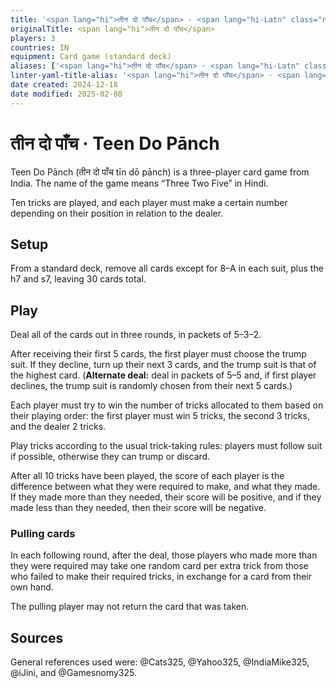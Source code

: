 ```yaml
---
title: '<span lang="hi">तीन दो पाँच</span> · <span lang="hi-Latn" class="noun">Teen Do Pānch</span>'
originalTitle: <span lang="hi">तीन दो पाँच</span>
players: 3
countries: IN
equipment: Card game (standard deck)
aliases: ['<span lang="hi">तीन दो पाँच</span> · <span lang="hi-Latn" class="noun">Teen Do Pānch</span>']
linter-yaml-title-alias: '<span lang="hi">तीन दो पाँच</span> · <span lang="hi-Latn" class="noun">Teen Do Pānch</span>'
date created: 2024-12-18
date modified: 2025-02-08
---
```


# <span lang="hi">तीन दो पाँच</span> · <span lang="hi-Latn" class="noun">Teen Do Pānch</span>

<span lang="hi-Latn" class="noun aka">Teen Do Pānch</span> (<span lang="hi" class="aka">तीन दो पाँच</span> <span lang="hi-Latn">tīn dō pānch</span>) is a three-player card game from India. The name of the game means “<span class="aka">Three Two Five</span>” in Hindi.

Ten tricks are played, and each player must make a certain number depending on
their position in relation to the dealer.

## Setup

From a standard deck, remove all cards except for <Cards>8–A</Cards> in each
suit, plus the <Cards>h7</Cards> and <Cards>s7</Cards>, leaving 30 cards total.

## Play

Deal all of the cards out in three rounds, in packets of 5–3–2.

After receiving their first 5 cards, the first player must choose the trump suit. If they decline, turn up their next 3 cards, and the trump suit is that of the highest card. (**Alternate deal:** deal in packets of 5–5 and, if first player declines, the trump suit is randomly chosen from their next 5 cards.)

Each player must try to win the number of tricks allocated to them based on their playing order: the first player must win 5 tricks, the second 3 tricks, and the dealer 2 tricks.

Play tricks according to the usual trick-taking rules: players must follow suit if possible, otherwise they can trump or discard.

After all 10 tricks have been played, the score of each player is the difference between what they were required to make, and what they made. If they made more than they needed, their score will be positive, and if they made less than they needed, then their score will be negative.

### Pulling cards

In each following round, after the deal, those players who made more than they
were required may take one random card per extra trick from those who failed to
make their required tricks, in exchange for a card from their own hand.

The pulling player may not return the card that was taken.

## Sources

General references used were: @Cats325, @Yahoo325, @IndiaMike325, @iJini, and @Gamesnomy325.

